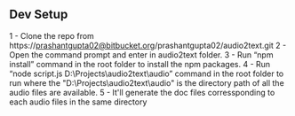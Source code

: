 ## Dev Setup ##

1 - Clone the repo from https://prashantgupta02@bitbucket.org/prashantgupta02/audio2text.git
2 - Open the command prompt and enter in audio2text folder.
3 - Run “npm install” command in the root folder to install the npm packages.
4 - Run “node script.js D:\Projects\audio2text\audio” command in the root folder to run where the "D:\Projects\audio2text\audio" is the directory path of all the audio files are available.
5 - It'll generate the doc files corressponding to each audio files in the same directory
